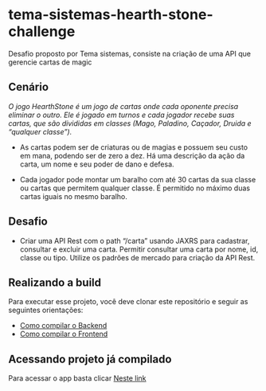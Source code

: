 # tema-sistemas-hearth-stone-challenge
Desafio proposto por Tema sistemas, consiste na criação de uma API que gerencie cartas de magic

## Cenário ##
_O jogo HearthStone é um jogo de cartas onde cada oponente precisa eliminar o
outro. Ele é jogado em turnos e cada jogador recebe suas cartas, que são divididas em
classes (Mago, Paladino, Caçador, Druida e “qualquer classe”)._

- As cartas podem ser de criaturas ou de magias e possuem seu custo em mana,
podendo ser de zero a dez. Há uma descrição da ação da carta, um nome e seu
poder de dano e defesa.

- Cada jogador pode montar um baralho com até 30 cartas da sua classe ou cartas
que permitem qualquer classe. É permitido no máximo duas cartas iguais no
mesmo baralho.

## Desafio ##
- Criar  uma  API  Rest  com o path “/carta”  usando  JAXRS  para  cadastrar,  consultar  e 
excluir uma carta. Permitir consultar uma carta por nome, id, classe ou tipo. Utilize os 
padrões de mercado para criação da API Rest. 

## Realizando a build ##
Para executar esse projeto, você deve clonar este repositório e seguir as seguintes orientações:
 - [Como compilar o Backend](https://github.com/jonasdsg/tema-sistemas-hearth-stone-challenge/tree/main/hearth-stone-back#readme)
 - [Como compilar o Frontend](https://github.com/jonasdsg/tema-sistemas-hearth-stone-challenge/tree/main/hearth-stone-front#readme)

## Acessando projeto já compilado
Para acessar o app basta clicar [Neste link](https://jonasdsg.github.io/tema-sistemas-hearth-stone-challenge/tema-sistemas-hearth-stone-challenge/cadastrar)
